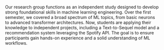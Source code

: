 Our research group functions as an independent study designed to develop strong foundational skills in machine learning engineering. Over the first semester, we covered a broad spectrum of ML topics, from basic neurons to advanced transformer architectures. Now, students are applying their knowledge to independent projects, including a Text-to-Sequel model and a recommendation system leveraging the Spotify API. The goal is to ensure participants gain hands-on experience and a solid understanding of ML workflows.
